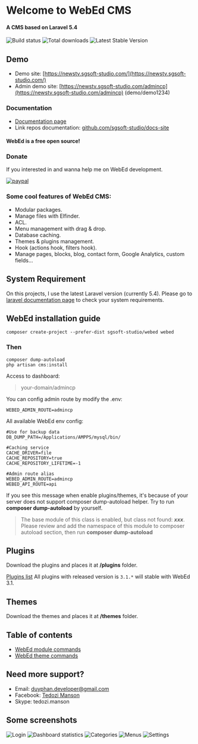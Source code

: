 # Welcome to WebEd CMS
#### A CMS based on Laravel 5.4
![Build status](https://travis-ci.org/sgsoft-studio/webed.svg)
![Total downloads](https://poser.pugx.org/sgsoft-studio/base/d/total.svg)
![Latest Stable Version](https://poser.pugx.org/sgsoft-studio/base/v/stable.svg)

## Demo
- Demo site: [https://newstv.sgsoft-studio.com/](https://newstv.sgsoft-studio.com/)
- Admin demo site: [https://newstv.sgsoft-studio.com/admincp](https://newstv.sgsoft-studio.com/admincp) (demo/demo1234)

### Documentation
- [Documentation page](https://webed.sgsoft-studio.com/docs/3.1/overview)
- Link repos documentation: [github.com/sgsoft-studio/docs-site](https://github.com/sgsoft-studio/docs-site)

#### WebEd is a free open source!

### Donate
If you interested in and wanna help me on WebEd development.

[![paypal](https://www.paypalobjects.com/en_US/i/btn/btn_donateCC_LG.gif)](https://www.paypal.me/duyphan2502)

### Some cool features of WebEd CMS:
- Modular packages.
- Manage files with Elfinder.
- ACL.
- Menu management with drag & drop.
- Database caching.
- Themes & plugins management.
- Hook (actions hook, filters hook).
- Manage pages, blocks, blog, contact form, Google Analytics, custom fields...

## System Requirement
On this projects, I use the latest Laravel version (currently 5.4). 
Please go to [laravel documentation page](https://laravel.com/docs/5.4/installation) to check your system requirements.

## WebEd installation guide

```
composer create-project --prefer-dist sgsoft-studio/webed webed
```

### Then
```
composer dump-autoload
php artisan cms:install
```

Access to dashboard:
> your-domain/admincp

You can config admin route by modify the .env:
```
WEBED_ADMIN_ROUTE=admincp
```

All available WebEd env config:
```
#Use for backup data
DB_DUMP_PATH=/Applications/AMPPS/mysql/bin/

#Caching service
CACHE_DRIVER=file
CACHE_REPOSITORY=true
CACHE_REPOSITORY_LIFETIME=-1

#Admin route alias
WEBED_ADMIN_ROUTE=admincp
WEBED_API_ROUTE=api
```

If you see this message when enable plugins/themes, it's because of your server does not support composer dump-autoload
helper. Try to run **composer dump-autoload** by yourself.


>The base module of this class is enabled, but class not found: ***xxx***. Please review and add the namespace of this module to composer autoload section, then run **composer dump-autoload**


## Plugins
Download the plugins and places it at **/plugins** folder.

[Plugins list](https://github.com/webed-plugins)
All plugins with released version is `3.1.*` will stable with WebEd 3.1.

## Themes
Download the themes and places it at **/themes** folder.

## Table of contents
- [WebEd module commands](./documentation/console/module.md)
- [WebEd theme commands](./documentation/console/theme.md)

## Need more support?
- Email: [duyphan.developer@gmail.com](mailto:duyphan.developer@gmail.com)
- Facebook: [Tedozi Manson](https://www.facebook.com/duyphan.developer)
- Skype: tedozi.manson

## Some screenshots
![Login](./documentation/images/1.png)
![Dashboard statistics](./documentation/images/2.png)
![Categories](./documentation/images/3.png)
![Menus](./documentation/images/4.png)
![Settings](./documentation/images/5.png)
